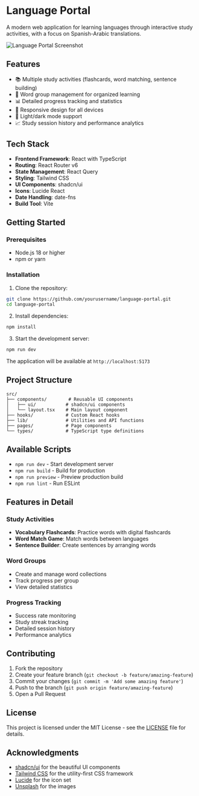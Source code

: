 # Language Portal

A modern web application for learning languages through interactive study activities, with a focus on Spanish-Arabic translations.

![Language Portal Screenshot](https://images.unsplash.com/photo-1546521343-4eb2c01aa44b?w=800&auto=format&fit=crop&q=60)

## Features

- 📚 Multiple study activities (flashcards, word matching, sentence building)
- 👥 Word group management for organized learning
- 📊 Detailed progress tracking and statistics
- 📱 Responsive design for all devices
- 🌙 Light/dark mode support
- 📈 Study session history and performance analytics

## Tech Stack

- **Frontend Framework**: React with TypeScript
- **Routing**: React Router v6
- **State Management**: React Query
- **Styling**: Tailwind CSS
- **UI Components**: shadcn/ui
- **Icons**: Lucide React
- **Date Handling**: date-fns
- **Build Tool**: Vite

## Getting Started

### Prerequisites

- Node.js 18 or higher
- npm or yarn

### Installation

1. Clone the repository:
```bash
git clone https://github.com/yourusername/language-portal.git
cd language-portal
```

2. Install dependencies:
```bash
npm install
```

3. Start the development server:
```bash
npm run dev
```

The application will be available at `http://localhost:5173`

## Project Structure

```
src/
├── components/        # Reusable UI components
│   ├── ui/           # shadcn/ui components
│   └── layout.tsx    # Main layout component
├── hooks/            # Custom React hooks
├── lib/              # Utilities and API functions
├── pages/            # Page components
└── types/            # TypeScript type definitions
```

## Available Scripts

- `npm run dev` - Start development server
- `npm run build` - Build for production
- `npm run preview` - Preview production build
- `npm run lint` - Run ESLint

## Features in Detail

### Study Activities

- **Vocabulary Flashcards**: Practice words with digital flashcards
- **Word Match Game**: Match words between languages
- **Sentence Builder**: Create sentences by arranging words

### Word Groups

- Create and manage word collections
- Track progress per group
- View detailed statistics

### Progress Tracking

- Success rate monitoring
- Study streak tracking
- Detailed session history
- Performance analytics

## Contributing

1. Fork the repository
2. Create your feature branch (`git checkout -b feature/amazing-feature`)
3. Commit your changes (`git commit -m 'Add some amazing feature'`)
4. Push to the branch (`git push origin feature/amazing-feature`)
5. Open a Pull Request

## License

This project is licensed under the MIT License - see the [LICENSE](LICENSE) file for details.

## Acknowledgments

- [shadcn/ui](https://ui.shadcn.com/) for the beautiful UI components
- [Tailwind CSS](https://tailwindcss.com/) for the utility-first CSS framework
- [Lucide](https://lucide.dev/) for the icon set
- [Unsplash](https://unsplash.com/) for the images